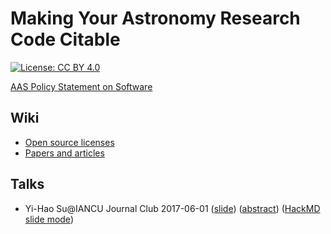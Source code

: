 # Making Your Astronomy Research Code Citable
[![License: CC BY 4.0](https://img.shields.io/badge/License-CC%20BY%204.0-blue.svg)](https://github.com/YihaoSu/MakingYourAstronomyResearchCodeCitable/blob/master/LICENSE-TEXT)

[AAS Policy Statement on Software](http://journals.aas.org/policy/software.html)

## Wiki
* [Open source licenses](https://github.com/YihaoSu/MakingYourAstronomyResearchCodeCitable/wiki/Open-source-licenses)
* [Papers and articles](https://github.com/YihaoSu/MakingYourAstronomyResearchCodeCitable/wiki/Papers-and-articles)

## Talks
* Yi-Hao Su@IANCU Journal Club 2017-06-01 ([slide](https://github.com/YihaoSu/MakingYourAstronomyResearchCodeCitable/blob/master/IANCUJC_20170601_slide.md)) ([abstract](https://github.com/YihaoSu/MakingYourAstronomyResearchCodeCitable/blob/master/IANCUJC_20170601_abstract.md)) ([HackMD slide mode](https://hackmd.io/p/H1DGbZD-W))
